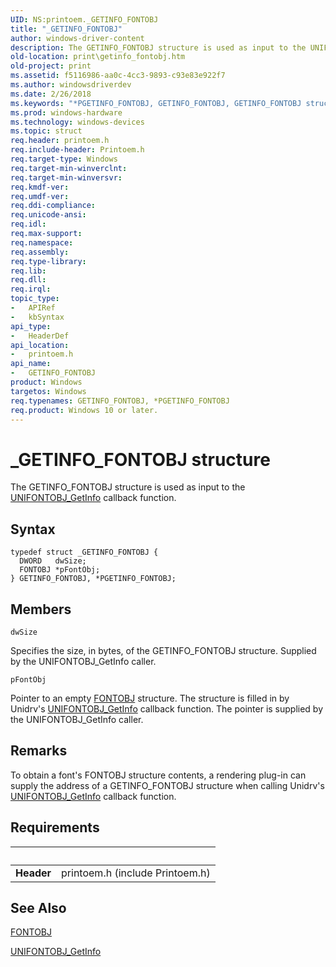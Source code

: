 ```yaml
---
UID: NS:printoem._GETINFO_FONTOBJ
title: "_GETINFO_FONTOBJ"
author: windows-driver-content
description: The GETINFO_FONTOBJ structure is used as input to the UNIFONTOBJ_GetInfo callback function.
old-location: print\getinfo_fontobj.htm
old-project: print
ms.assetid: f5116986-aa0c-4cc3-9893-c93e83e922f7
ms.author: windowsdriverdev
ms.date: 2/26/2018
ms.keywords: "*PGETINFO_FONTOBJ, GETINFO_FONTOBJ, GETINFO_FONTOBJ structure [Print Devices], PGETINFO_FONTOBJ, PGETINFO_FONTOBJ structure pointer [Print Devices], _GETINFO_FONTOBJ, print.getinfo_fontobj, print_unidrv-pscript_rendering_2fdbe41f-95af-46ef-be82-04c1dc02297f.xml, printoem/GETINFO_FONTOBJ, printoem/PGETINFO_FONTOBJ"
ms.prod: windows-hardware
ms.technology: windows-devices
ms.topic: struct
req.header: printoem.h
req.include-header: Printoem.h
req.target-type: Windows
req.target-min-winverclnt: 
req.target-min-winversvr: 
req.kmdf-ver: 
req.umdf-ver: 
req.ddi-compliance: 
req.unicode-ansi: 
req.idl: 
req.max-support: 
req.namespace: 
req.assembly: 
req.type-library: 
req.lib: 
req.dll: 
req.irql: 
topic_type:
-	APIRef
-	kbSyntax
api_type:
-	HeaderDef
api_location:
-	printoem.h
api_name:
-	GETINFO_FONTOBJ
product: Windows
targetos: Windows
req.typenames: GETINFO_FONTOBJ, *PGETINFO_FONTOBJ
req.product: Windows 10 or later.
---
```


# _GETINFO_FONTOBJ structure
The GETINFO_FONTOBJ structure is used as input to the <a href="https://msdn.microsoft.com/library/windows/hardware/ff563594">UNIFONTOBJ_GetInfo</a> callback function.

## Syntax
```
typedef struct _GETINFO_FONTOBJ {
  DWORD   dwSize;
  FONTOBJ *pFontObj;
} GETINFO_FONTOBJ, *PGETINFO_FONTOBJ;
```

## Members


`dwSize`

Specifies the size, in bytes, of the GETINFO_FONTOBJ structure. Supplied by the UNIFONTOBJ_GetInfo caller.

`pFontObj`

Pointer to an empty <a href="https://msdn.microsoft.com/library/windows/hardware/ff565974">FONTOBJ</a> structure. The structure is filled in by Unidrv's <a href="https://msdn.microsoft.com/library/windows/hardware/ff563594">UNIFONTOBJ_GetInfo</a> callback function. The pointer is supplied by the UNIFONTOBJ_GetInfo caller.

## Remarks
To obtain a font's FONTOBJ structure contents, a rendering plug-in can supply the address of a GETINFO_FONTOBJ structure when calling Unidrv's <a href="https://msdn.microsoft.com/library/windows/hardware/ff563594">UNIFONTOBJ_GetInfo</a> callback function.

## Requirements
| &nbsp; | &nbsp; |
| ---- |:---- |
| **Header** | printoem.h (include Printoem.h) |

## See Also

<a href="https://msdn.microsoft.com/library/windows/hardware/ff565974">FONTOBJ</a>



<a href="https://msdn.microsoft.com/library/windows/hardware/ff563594">UNIFONTOBJ_GetInfo</a>